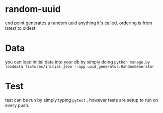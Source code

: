 # random-uuid
end point generates a random uuid anything it's called. ordering is from latest to oldest

# Data
you can load initial data into your db by simply doing `python manage.py loaddata fixtures/initial.json --app uuid_generator.RandomGenerator`

# Test
test can be run by simply typing `pytest` , however tests are setup to run on every push. 
